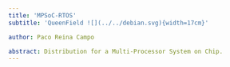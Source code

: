 ```yaml
---
title: 'MPSoC-RTOS'
subtitle: 'QueenField ![](../../debian.svg){width=17cm}'

author: Paco Reina Campo

abstract: Distribution for a Multi-Processor System on Chip.
---
```

